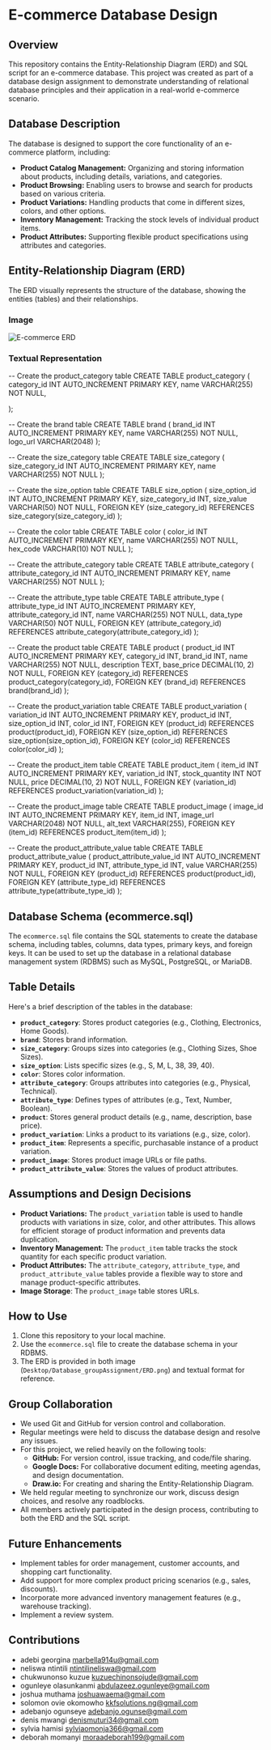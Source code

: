 # E-commerce Database Design

## Overview

This repository contains the Entity-Relationship Diagram (ERD) and SQL script for an e-commerce database. This project was created as part of a database design assignment to demonstrate understanding of relational database principles and their application in a real-world e-commerce scenario.

## Database Description

The database is designed to support the core functionality of an e-commerce platform, including:

* **Product Catalog Management:** Organizing and storing information about products, including details, variations, and categories.
* **Product Browsing:** Enabling users to browse and search for products based on various criteria.
* **Product Variations:** Handling products that come in different sizes, colors, and other options.
* **Inventory Management:** Tracking the stock levels of individual product items.
* **Product Attributes:** Supporting flexible product specifications using attributes and categories.

## Entity-Relationship Diagram (ERD)

The ERD visually represents the structure of the database, showing the entities (tables) and their relationships.

### Image
![E-commerce ERD](Desktop/Database_groupAssignment/ecommerce_erd.png)

### Textual Representation

-- Create the product_category table
CREATE TABLE product_category (
    category_id INT AUTO_INCREMENT PRIMARY KEY,
    name VARCHAR(255) NOT NULL,
    
);

-- Create the brand table
CREATE TABLE brand (
    brand_id INT AUTO_INCREMENT PRIMARY KEY,
    name VARCHAR(255) NOT NULL,
    logo_url VARCHAR(2048)
);

-- Create the size_category table
CREATE TABLE size_category (
    size_category_id INT AUTO_INCREMENT PRIMARY KEY,
    name VARCHAR(255) NOT NULL
);

-- Create the size_option table
CREATE TABLE size_option (
    size_option_id INT AUTO_INCREMENT PRIMARY KEY,
    size_category_id INT,
    size_value VARCHAR(50) NOT NULL,
    FOREIGN KEY (size_category_id) REFERENCES size_category(size_category_id)
);

-- Create the color table
CREATE TABLE color (
    color_id INT AUTO_INCREMENT PRIMARY KEY,
    name VARCHAR(255) NOT NULL,
    hex_code VARCHAR(10) NOT NULL
);

-- Create the attribute_category table
CREATE TABLE attribute_category (
    attribute_category_id INT AUTO_INCREMENT PRIMARY KEY,
    name VARCHAR(255) NOT NULL
);

-- Create the attribute_type table
CREATE TABLE attribute_type (
    attribute_type_id INT AUTO_INCREMENT PRIMARY KEY,
    attribute_category_id INT,
    name VARCHAR(255) NOT NULL,
    data_type VARCHAR(50) NOT NULL,
    FOREIGN KEY (attribute_category_id) REFERENCES attribute_category(attribute_category_id)
);

-- Create the product table
CREATE TABLE product (
    product_id INT AUTO_INCREMENT PRIMARY KEY,
    category_id INT,
    brand_id INT,
    name VARCHAR(255) NOT NULL,
    description TEXT,
    base_price DECIMAL(10, 2) NOT NULL,
    FOREIGN KEY (category_id) REFERENCES product_category(category_id),
    FOREIGN KEY (brand_id) REFERENCES brand(brand_id)
);

-- Create the product_variation table
CREATE TABLE product_variation (
    variation_id INT AUTO_INCREMENT PRIMARY KEY,
    product_id INT,
    size_option_id INT,
    color_id INT,
    FOREIGN KEY (product_id) REFERENCES product(product_id),
    FOREIGN KEY (size_option_id) REFERENCES size_option(size_option_id),
    FOREIGN KEY (color_id) REFERENCES color(color_id)
);

-- Create the product_item table
CREATE TABLE product_item (
    item_id INT AUTO_INCREMENT PRIMARY KEY,
    variation_id INT,
    stock_quantity INT NOT NULL,
    price DECIMAL(10, 2) NOT NULL,
    FOREIGN KEY (variation_id) REFERENCES product_variation(variation_id)
);

-- Create the product_image table
CREATE TABLE product_image (
    image_id INT AUTO_INCREMENT PRIMARY KEY,
    item_id INT,
    image_url VARCHAR(2048) NOT NULL,
    alt_text VARCHAR(255),
    FOREIGN KEY (item_id) REFERENCES product_item(item_id)
);

-- Create the product_attribute_value table
CREATE TABLE product_attribute_value (
    product_attribute_value_id INT AUTO_INCREMENT PRIMARY KEY,
    product_id INT,
    attribute_type_id INT,
    value VARCHAR(255) NOT NULL,
    FOREIGN KEY (product_id) REFERENCES product(product_id),
    FOREIGN KEY (attribute_type_id) REFERENCES attribute_type(attribute_type_id)
);

## Database Schema (ecommerce.sql)

The `ecommerce.sql` file contains the SQL statements to create the database schema, including tables, columns, data types, primary keys, and foreign keys.  It can be used to set up the database in a relational database management system (RDBMS) such as MySQL, PostgreSQL, or MariaDB.

## Table Details

Here's a brief description of the tables in the database:

* **`product_category`**: Stores product categories (e.g., Clothing, Electronics, Home Goods).
* **`brand`**: Stores brand information.
* **`size_category`**: Groups sizes into categories (e.g., Clothing Sizes, Shoe Sizes).
* **`size_option`**: Lists specific sizes (e.g., S, M, L, 38, 39, 40).
* **`color`**: Stores color information.
* **`attribute_category`**: Groups attributes into categories (e.g., Physical, Technical).
* **`attribute_type`**: Defines types of attributes (e.g., Text, Number, Boolean).
* **`product`**: Stores general product details (e.g., name, description, base price).
* **`product_variation`**: Links a product to its variations (e.g., size, color).
* **`product_item`**: Represents a specific, purchasable instance of a product variation.
* **`product_image`**: Stores product image URLs or file paths.
* **`product_attribute_value`**: Stores the values of product attributes.

## Assumptions and Design Decisions

* **Product Variations:** The `product_variation` table is used to handle products with variations in size, color, and other attributes.  This allows for efficient storage of product information and prevents data duplication.
* **Inventory Management:** The `product_item` table tracks the stock quantity for each specific product variation.
* **Product Attributes:** The `attribute_category`, `attribute_type`, and `product_attribute_value` tables provide a flexible way to store and manage product-specific attributes.
* **Image Storage**: The `product_image` table stores URLs.

## How to Use

1.  Clone this repository to your local machine.
2.  Use the `ecommerce.sql` file to create the database schema in your RDBMS.
3.  The ERD is provided in both image (`Desktop/Database_groupAssignment/ERD.png`) and textual format for reference.

## Group Collaboration

* We used Git and GitHub for version control and collaboration.
* Regular meetings were held to discuss the database design and resolve any issues.
* For this project, we relied heavily on the following tools:
    * **GitHub:** For version control, issue tracking, and code/file sharing.
    * **Google Docs:** For collaborative document editing, meeting agendas, and design documentation.
    * **Draw.io:** For creating and sharing the Entity-Relationship Diagram.
* We held regular meeting to synchronize our work, discuss design choices, and resolve any roadblocks.
* All members actively participated in the design process, contributing to both the ERD and the SQL script.


## Future Enhancements

* Implement tables for order management, customer accounts, and shopping cart functionality.
* Add support for more complex product pricing scenarios (e.g., sales, discounts).
* Incorporate more advanced inventory management features (e.g., warehouse tracking).
* Implement a review system.

## Contributions

* adebi	georgina marbella914u@gmail.com
* neliswa	ntintili ntintilineliswa@gmail.com
* chukwunonso	kuzue kuzuechinonsojude@gmail.com
* ogunleye	olasunkanmi abdulazeez.ogunleye@gmail.com
* joshua	muthama joshuawaema@gmail.com
* solomon ovie	okomowho kkfsolutions.ng@gmail.com
* adebanjo	ogunseye adebanjo.ogunse@gmail.com
* denis	mwangi denismuturi34@gmail.com
* sylvia	hamisi	sylviaomonja366@gmail.com
* deborah	momanyi	moraadeborah199@gmail.com



